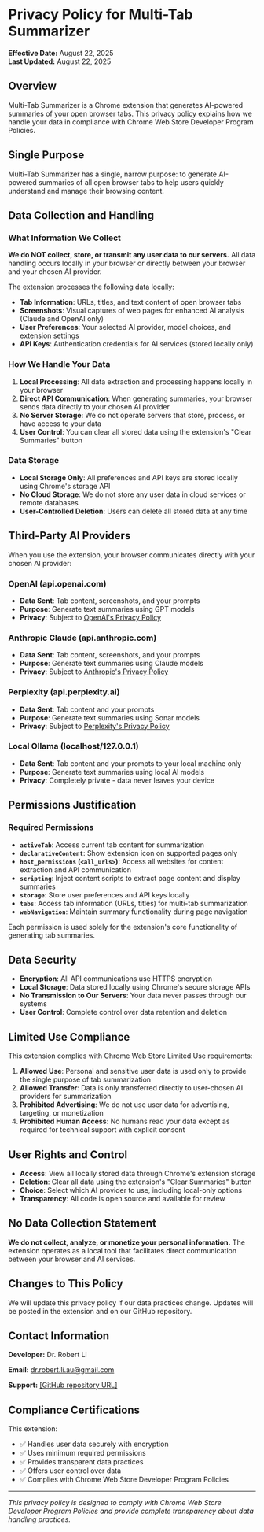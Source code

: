 # Privacy Policy for Multi-Tab Summarizer

**Effective Date:** August 22, 2025  
**Last Updated:** August 22, 2025

## Overview

Multi-Tab Summarizer is a Chrome extension that generates AI-powered summaries of your open browser tabs. This privacy policy explains how we handle your data in compliance with Chrome Web Store Developer Program Policies.

## Single Purpose

Multi-Tab Summarizer has a single, narrow purpose: to generate AI-powered summaries of all open browser tabs to help users quickly understand and manage their browsing content.

## Data Collection and Handling

### What Information We Collect

**We do NOT collect, store, or transmit any user data to our servers.** All data handling occurs locally in your browser or directly between your browser and your chosen AI provider.

The extension processes the following data locally:

- **Tab Information**: URLs, titles, and text content of open browser tabs
- **Screenshots**: Visual captures of web pages for enhanced AI analysis (Claude and OpenAI only)
- **User Preferences**: Your selected AI provider, model choices, and extension settings
- **API Keys**: Authentication credentials for AI services (stored locally only)

### How We Handle Your Data

1. **Local Processing**: All data extraction and processing happens locally in your browser
2. **Direct API Communication**: When generating summaries, your browser sends data directly to your chosen AI provider
3. **No Server Storage**: We do not operate servers that store, process, or have access to your data
4. **User Control**: You can clear all stored data using the extension's "Clear Summaries" button

### Data Storage

- **Local Storage Only**: All preferences and API keys are stored locally using Chrome's storage API
- **No Cloud Storage**: We do not store any user data in cloud services or remote databases
- **User-Controlled Deletion**: Users can delete all stored data at any time

## Third-Party AI Providers

When you use the extension, your browser communicates directly with your chosen AI provider:

### OpenAI (api.openai.com)
- **Data Sent**: Tab content, screenshots, and your prompts
- **Purpose**: Generate text summaries using GPT models
- **Privacy**: Subject to [OpenAI's Privacy Policy](https://openai.com/privacy/)

### Anthropic Claude (api.anthropic.com)
- **Data Sent**: Tab content, screenshots, and your prompts
- **Purpose**: Generate text summaries using Claude models
- **Privacy**: Subject to [Anthropic's Privacy Policy](https://www.anthropic.com/privacy)

### Perplexity (api.perplexity.ai)
- **Data Sent**: Tab content and your prompts
- **Purpose**: Generate text summaries using Sonar models
- **Privacy**: Subject to [Perplexity's Privacy Policy](https://www.perplexity.ai/privacy)

### Local Ollama (localhost/127.0.0.1)
- **Data Sent**: Tab content and your prompts to your local machine only
- **Purpose**: Generate text summaries using local AI models
- **Privacy**: Completely private - data never leaves your device

## Permissions Justification

### Required Permissions

- **`activeTab`**: Access current tab content for summarization
- **`declarativeContent`**: Show extension icon on supported pages only
- **`host_permissions` (`<all_urls>`)**: Access all websites for content extraction and API communication
- **`scripting`**: Inject content scripts to extract page content and display summaries
- **`storage`**: Store user preferences and API keys locally
- **`tabs`**: Access tab information (URLs, titles) for multi-tab summarization
- **`webNavigation`**: Maintain summary functionality during page navigation

Each permission is used solely for the extension's core functionality of generating tab summaries.

## Data Security

- **Encryption**: All API communications use HTTPS encryption
- **Local Storage**: Data stored locally using Chrome's secure storage APIs
- **No Transmission to Our Servers**: Your data never passes through our systems
- **User Control**: Complete control over data retention and deletion

## Limited Use Compliance

This extension complies with Chrome Web Store Limited Use requirements:

1. **Allowed Use**: Personal and sensitive user data is used only to provide the single purpose of tab summarization
2. **Allowed Transfer**: Data is only transferred directly to user-chosen AI providers for summarization
3. **Prohibited Advertising**: We do not use user data for advertising, targeting, or monetization
4. **Prohibited Human Access**: No humans read your data except as required for technical support with explicit consent

## User Rights and Control

- **Access**: View all locally stored data through Chrome's extension storage
- **Deletion**: Clear all data using the extension's "Clear Summaries" button
- **Choice**: Select which AI provider to use, including local-only options
- **Transparency**: All code is open source and available for review

## No Data Collection Statement

**We do not collect, analyze, or monetize your personal information.** The extension operates as a local tool that facilitates direct communication between your browser and AI services.

## Changes to This Policy

We will update this privacy policy if our data practices change. Updates will be posted in the extension and on our GitHub repository.

## Contact Information

**Developer:** Dr. Robert Li  

**Email:** dr.robert.li.au@gmail.com

**Support:** [\[GitHub repository URL\]](https://github.com/dr-robert-li/multitab-summariser/)

## Compliance Certifications

This extension:
- ✅ Handles user data securely with encryption
- ✅ Uses minimum required permissions
- ✅ Provides transparent data practices
- ✅ Offers user control over data
- ✅ Complies with Chrome Web Store Developer Program Policies

---

*This privacy policy is designed to comply with Chrome Web Store Developer Program Policies and provide complete transparency about data handling practices.*